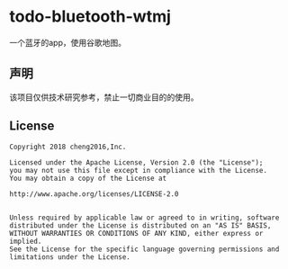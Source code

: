 # todo-bluetooth-wtmj
一个蓝牙的app，使用谷歌地图。



## 声明
该项目仅供技术研究参考，禁止一切商业目的的使用。



## License

    Copyright 2018 cheng2016,Inc.

    Licensed under the Apache License, Version 2.0 (the "License");
    you may not use this file except in compliance with the License.
    You may obtain a copy of the License at

    http://www.apache.org/licenses/LICENSE-2.0


    Unless required by applicable law or agreed to in writing, software
    distributed under the License is distributed on an "AS IS" BASIS,
    WITHOUT WARRANTIES OR CONDITIONS OF ANY KIND, either express or implied.
    See the License for the specific language governing permissions and
    limitations under the License.
